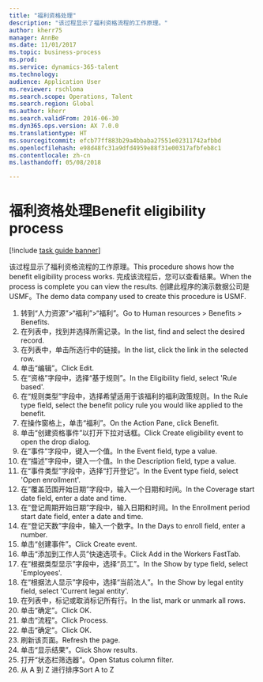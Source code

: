 ```yaml
--- 
title: "福利资格处理"
description: "该过程显示了福利资格流程的工作原理。"
author: kherr75
manager: AnnBe
ms.date: 11/01/2017
ms.topic: business-process
ms.prod: 
ms.service: dynamics-365-talent
ms.technology: 
audience: Application User
ms.reviewer: rschloma
ms.search.scope: Operations, Talent
ms.search.region: Global
ms.author: kherr
ms.search.validFrom: 2016-06-30
ms.dyn365.ops.version: AX 7.0.0
ms.translationtype: HT
ms.sourcegitcommit: efcb77ff883b29a4bbaba27551e02311742afbbd
ms.openlocfilehash: e98d48fc31a9dfd4959e88f31e00317afbfeb8c1
ms.contentlocale: zh-cn
ms.lasthandoff: 05/08/2018

---
```

# <a name="benefit-eligibility-process"></a><span data-ttu-id="a5eba-103">福利资格处理</span><span class="sxs-lookup"><span data-stu-id="a5eba-103">Benefit eligibility process</span></span>

[!include [task guide banner](../../includes/task-guide-banner.md)]

<span data-ttu-id="a5eba-104">该过程显示了福利资格流程的工作原理。</span><span class="sxs-lookup"><span data-stu-id="a5eba-104">This procedure shows how the benefit eligibility process works.</span></span> <span data-ttu-id="a5eba-105">完成该流程后，您可以查看结果。</span><span class="sxs-lookup"><span data-stu-id="a5eba-105">When the process is complete you can view the results.</span></span> <span data-ttu-id="a5eba-106">创建此程序的演示数据公司是 USMF。</span><span class="sxs-lookup"><span data-stu-id="a5eba-106">The demo data company used to create this procedure is USMF.</span></span>

1. <span data-ttu-id="a5eba-107">转到“人力资源”>“福利”>“福利”。</span><span class="sxs-lookup"><span data-stu-id="a5eba-107">Go to Human resources > Benefits > Benefits.</span></span>
2. <span data-ttu-id="a5eba-108">在列表中，找到并选择所需记录。</span><span class="sxs-lookup"><span data-stu-id="a5eba-108">In the list, find and select the desired record.</span></span>
3. <span data-ttu-id="a5eba-109">在列表中，单击所选行中的链接。</span><span class="sxs-lookup"><span data-stu-id="a5eba-109">In the list, click the link in the selected row.</span></span>
4. <span data-ttu-id="a5eba-110">单击“编辑”。</span><span class="sxs-lookup"><span data-stu-id="a5eba-110">Click Edit.</span></span>
5. <span data-ttu-id="a5eba-111">在“资格”字段中，选择“基于规则”。</span><span class="sxs-lookup"><span data-stu-id="a5eba-111">In the Eligibility field, select 'Rule based'.</span></span>
6. <span data-ttu-id="a5eba-112">在“规则类型”字段中，选择希望适用于该福利的福利政策规则。</span><span class="sxs-lookup"><span data-stu-id="a5eba-112">In the Rule type field, select the benefit policy rule you would like applied to the benefit.</span></span>
7. <span data-ttu-id="a5eba-113">在操作窗格上，单击“福利”。</span><span class="sxs-lookup"><span data-stu-id="a5eba-113">On the Action Pane, click Benefit.</span></span>
8. <span data-ttu-id="a5eba-114">单击“创建资格事件”以打开下拉对话框。</span><span class="sxs-lookup"><span data-stu-id="a5eba-114">Click Create eligibility event to open the drop dialog.</span></span>
9. <span data-ttu-id="a5eba-115">在“事件”字段中，键入一个值。</span><span class="sxs-lookup"><span data-stu-id="a5eba-115">In the Event field, type a value.</span></span>
10. <span data-ttu-id="a5eba-116">在“描述”字段中，键入一个值。</span><span class="sxs-lookup"><span data-stu-id="a5eba-116">In the Description field, type a value.</span></span>
11. <span data-ttu-id="a5eba-117">在“事件类型”字段中，选择“打开登记”。</span><span class="sxs-lookup"><span data-stu-id="a5eba-117">In the Event type field, select 'Open enrollment'.</span></span>
12. <span data-ttu-id="a5eba-118">在“覆盖范围开始日期”字段中，输入一个日期和时间。</span><span class="sxs-lookup"><span data-stu-id="a5eba-118">In the Coverage start date field, enter a date and time.</span></span>
13. <span data-ttu-id="a5eba-119">在“登记周期开始日期”字段中，输入日期和时间。</span><span class="sxs-lookup"><span data-stu-id="a5eba-119">In the Enrollment period start date field, enter a date and time.</span></span>
14. <span data-ttu-id="a5eba-120">在“登记天数”字段中，输入一个数字。</span><span class="sxs-lookup"><span data-stu-id="a5eba-120">In the Days to enroll field, enter a number.</span></span>
15. <span data-ttu-id="a5eba-121">单击“创建事件”。</span><span class="sxs-lookup"><span data-stu-id="a5eba-121">Click Create event.</span></span>
16. <span data-ttu-id="a5eba-122">单击“添加到工作人员”快速选项卡。</span><span class="sxs-lookup"><span data-stu-id="a5eba-122">Click Add in the Workers FastTab.</span></span>
17. <span data-ttu-id="a5eba-123">在“根据类型显示”字段中，选择“员工”。</span><span class="sxs-lookup"><span data-stu-id="a5eba-123">In the Show by type field, select 'Employees'.</span></span>
18. <span data-ttu-id="a5eba-124">在“根据法人显示”字段中，选择“当前法人”。</span><span class="sxs-lookup"><span data-stu-id="a5eba-124">In the Show by legal entity field, select 'Current legal entity'.</span></span>
19. <span data-ttu-id="a5eba-125">在列表中，标记或取消标记所有行。</span><span class="sxs-lookup"><span data-stu-id="a5eba-125">In the list, mark or unmark all rows.</span></span>
20. <span data-ttu-id="a5eba-126">单击“确定”。</span><span class="sxs-lookup"><span data-stu-id="a5eba-126">Click OK.</span></span>
21. <span data-ttu-id="a5eba-127">单击“流程”。</span><span class="sxs-lookup"><span data-stu-id="a5eba-127">Click Process.</span></span>
22. <span data-ttu-id="a5eba-128">单击“确定”。</span><span class="sxs-lookup"><span data-stu-id="a5eba-128">Click OK.</span></span>
23. <span data-ttu-id="a5eba-129">刷新该页面。</span><span class="sxs-lookup"><span data-stu-id="a5eba-129">Refresh the page.</span></span>
24. <span data-ttu-id="a5eba-130">单击“显示结果”。</span><span class="sxs-lookup"><span data-stu-id="a5eba-130">Click Show results.</span></span>
25. <span data-ttu-id="a5eba-131">打开“状态栏筛选器“。</span><span class="sxs-lookup"><span data-stu-id="a5eba-131">Open Status column filter.</span></span>
26. <span data-ttu-id="a5eba-132">从 A 到 Z 进行排序</span><span class="sxs-lookup"><span data-stu-id="a5eba-132">Sort A to Z</span></span>


